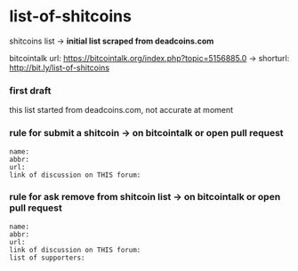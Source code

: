 # list-of-shitcoins #
shitcoins list -> __initial list scraped from deadcoins.com__

bitcointalk url: https://bitcointalk.org/index.php?topic=5156885.0 -> shorturl: http://bit.ly/list-of-shitcoins


### first draft ### 
this list started from deadcoins.com, not accurate at moment

### rule for submit a shitcoin -> on bitcointalk or open pull request ###
```
name:
abbr:
url:
link of discussion on THIS forum:
```

### rule for ask remove from shitcoin list -> on bitcointalk or open pull request ###
```
name:
abbr:
url:
link of discussion on THIS forum:
list of supporters:
```

